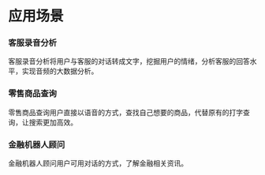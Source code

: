 # 应用场景

### 客服录音分析
客服录音分析将用户与客服的对话转成文字，挖掘用户的情绪，分析客服的回答水平，实现音频的大数据分析。
### 零售商品查询
零售商品查询用户直接以语音的方式，查找自己想要的商品，代替原有的打字查询，让搜索更加高效。
### 金融机器人顾问
金融机器人顾问用户可用对话的方式，了解金融相关资讯。

